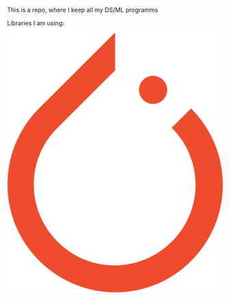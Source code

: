 This is a repo, where I keep all my DS/ML programms

Libraries I am using:

![This is an image](pics_for_readme/635px-PyTorch_logo_icon.svg.png)
